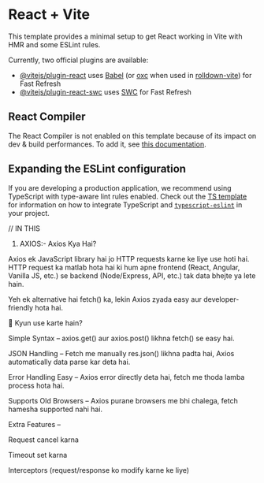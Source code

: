 # React + Vite

This template provides a minimal setup to get React working in Vite with HMR and some ESLint rules.

Currently, two official plugins are available:

- [@vitejs/plugin-react](https://github.com/vitejs/vite-plugin-react/blob/main/packages/plugin-react) uses [Babel](https://babeljs.io/) (or [oxc](https://oxc.rs) when used in [rolldown-vite](https://vite.dev/guide/rolldown)) for Fast Refresh
- [@vitejs/plugin-react-swc](https://github.com/vitejs/vite-plugin-react/blob/main/packages/plugin-react-swc) uses [SWC](https://swc.rs/) for Fast Refresh

## React Compiler

The React Compiler is not enabled on this template because of its impact on dev & build performances. To add it, see [this documentation](https://react.dev/learn/react-compiler/installation).

## Expanding the ESLint configuration

If you are developing a production application, we recommend using TypeScript with type-aware lint rules enabled. Check out the [TS template](https://github.com/vitejs/vite/tree/main/packages/create-vite/template-react-ts) for information on how to integrate TypeScript and [`typescript-eslint`](https://typescript-eslint.io) in your project.



// IN THIS 
1. AXIOS:- 
Axios Kya Hai?

Axios ek JavaScript library hai jo HTTP requests karne ke liye use hoti hai.
HTTP request ka matlab hota hai ki hum apne frontend (React, Angular, Vanilla JS, etc.) se backend (Node/Express, API, etc.) tak data bhejte ya lete hain.

Yeh ek alternative hai fetch() ka, lekin Axios zyada easy aur developer-friendly hota hai.

🔹 Kyun use karte hain?

Simple Syntax – axios.get() aur axios.post() likhna fetch() se easy hai.

JSON Handling – Fetch me manually res.json() likhna padta hai, Axios automatically data parse kar deta hai.

Error Handling Easy – Axios error directly deta hai, fetch me thoda lamba process hota hai.

Supports Old Browsers – Axios purane browsers me bhi chalega, fetch hamesha supported nahi hai.

Extra Features –

Request cancel karna

Timeout set karna

Interceptors (request/response ko modify karne ke liye)